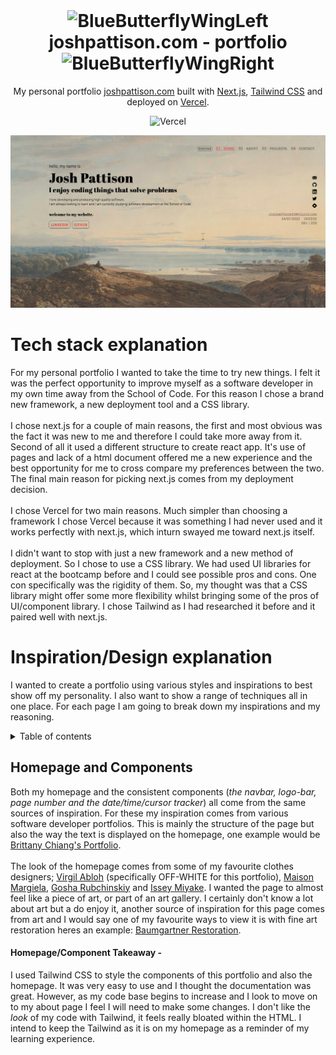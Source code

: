 <div align="center">
<img>
</div>

<h1 align="center"><img src="https://cdn3.emoji.gg/emojis/9247-bluebutterflywingleft.png" width="32px" height="32px" alt="BlueButterflyWingLeft"> joshpattison.com - portfolio <img src="https://cdn3.emoji.gg/emojis/9247-bluebutterflywingright.png" width="32px" height="32px" alt="BlueButterflyWingRight"></h1>

<p align="center">
  My personal portfolio <a href="https://joshpattison.com" target="_blank">joshpattison.com</a> built with <a href="https://nextjs.org/" target="_blank">Next.js</a>, <a href="https://tailwindcss.com/" target="_blank">Tailwind CSS</a> and deployed on <a href="https://vercel.com/" target="_blank"> Vercel</a>.
</p>

<div align="center">

![Vercel](https://vercelbadge.vercel.app/api/pattisoj/portfolio)

</div>

<div align="center">

![Homepage](./images/readme/homepage.png)

</div>

# Tech stack explanation

For my personal portfolio I wanted to take the time to try new things. I felt it was the perfect opportunity to improve myself as a software developer in my own time away from the School of Code. For this reason I chose a brand new framework, a new deployment tool and a CSS library.
<br />
<br />
I chose next.js for a couple of main reasons, the first and most obvious was the fact it was new to me and therefore I could take more away from it. Second of all it used a different structure to create react app. It's use of pages and lack of a html document offered me a new experience and the best opportunity for me to cross compare my preferences between the two. The final main reason for picking next.js comes from my deployment decision.
<br />
<br />
I chose Vercel for two main reasons. Much simpler than choosing a framework I chose Vercel because it was something I had never used and it works perfectly with next.js, which inturn swayed me toward next.js itself.
<br />
<br />
I didn't want to stop with just a new framework and a new method of deployment. So I chose to use a CSS library. We had used UI libraries for react at the bootcamp before and I could see possible pros and cons. One con specifically was the rigidity of them. So, my thought was that a CSS library might offer some more flexibility whilst bringing some of the pros of UI/component library. I chose Tailwind as I had researched it before and it paired well with next.js.
<br/>

# Inspiration/Design explanation

I wanted to create a portfolio using various styles and inspirations to best show off my personality. I also want to show a range of techniques all in one place. For each page I am going to break down my inspirations and my reasoning.

<details>
<summary>Table of contents</summary>

- [Homepage and Components](#homepage-and-components) </br>

</details>

## Homepage and Components

Both my homepage and the consistent components (_the navbar, logo-bar, page number and the date/time/cursor tracker_) all come from the same sources of inspiration. For these my inspiration comes from various software developer portfolios. This is mainly the structure of the page but also the way the text is displayed on the homepage, one example would be [Brittany Chiang's Portfolio](https://brittanychiang.com/).
<br />
<br />
The look of the homepage comes from some of my favourite clothes designers; [Virgil Abloh](https://www.off---white.com/en-gb/) (specifically OFF-WHITE for this portfolio), [Maison Margiela](https://www.maisonmargiela.com/en-gb/), [Gosha Rubchinskiy](http://gosharubchinskiy.com/) and [Issey Miyake](https://www.isseymiyake.com/en/). I wanted the page to almost feel like a piece of art, or part of an art gallery. I certainly don't know a lot about art but a do enjoy it, another source of inspiration for this page comes from art and I would say one of my favourite ways to view it is with fine art restoration heres an example: [Baumgartner Restoration](https://www.youtube.com/c/BaumgartnerRestoration).
<br />

#### Homepage/Component Takeaway -

I used Tailwind CSS to style the components of this portfolio and also the homepage. It was very easy to use and I thought the documentation was great. However, as my code base begins to increase and I look to move on to my about page I feel I will need to make some changes. I don't like the _look_ of my code with Tailwind, it feels really bloated within the HTML. I intend to keep the Tailwind as it is on my homepage as a reminder of my learning experience.
